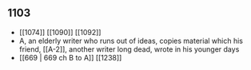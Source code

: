 ## 1103
- [[1074]] [[1090]] [[1092]] 
- A, an elderly writer who runs out of ideas, copies material which his friend, [[A-2]], another writer long dead, wrote in his younger days
- [[669 | 669 ch B to A]] [[1238]] 

